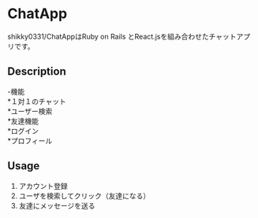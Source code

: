 ChatApp
====
shikky0331/ChatAppはRuby on Rails とReact.jsを組み合わせたチャットアプリです。
## Description
-機能  
*１対１のチャット  
*ユーザー検索  
*友達機能  
*ログイン  
*プロフィール
## Usage
1. アカウント登録  
1. ユーザを検索してクリック（友達になる）  
1. 友達にメッセージを送る
